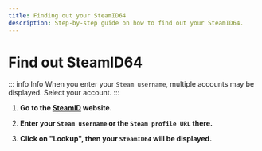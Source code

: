 ```yaml
---
title: Finding out your SteamID64
description: Step-by-step guide on how to find out your SteamID64.
---
```


# Find out SteamID64

::: info Info
When you enter your ```Steam username```, multiple accounts may be displayed. Select your account.
:::

1. <strong>Go to the [SteamID](https://steamid.io/) website.</strong>

2. <strong>Enter your ```Steam username``` or the ```Steam profile URL``` there.</strong>

3. <strong>Click on "Lookup", then your ```SteamID64``` will be displayed.</strong>
